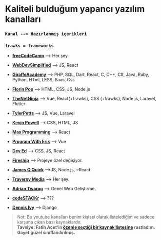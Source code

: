# Kaliteli bulduğum yapancı yazılım kanalları

 ### `Kanal --> Hazırlanmış içerikleri`
 ### `frawks = frameworks`

- **[freeCodeCamp](https://www.youtube.com/c/Freecodecamp)** 
--> Her şey.

- **[WebDevSimplified](https://www.youtube.com/c/WebDevSimplified)** 
--> JS, React

- **[GiraffeAcademy](https://www.youtube.com/c/GiraffeAcademy)** 
--> PHP, SQL, Dart, React, C, C++, C#, Java, Ruby, Python, HTml, LESS, Saas, Css

- **[Florin Pop](https://www.youtube.com/c/FlorinPop)**
--> HTML, CSS, JS, Node.js

- **[TheNetNinja](https://www.youtube.com/c/TheNetNinja)**
--> Vue, React(+frawks), CSS (+frawks), Node.js, Laravel, Flutter
 
 - **[TylerPotts](https://www.youtube.com/c/TylerPotts)**
--> JS, Vue, Laravel
 
 - **[Kevin Powell](https://www.youtube.com/kepowob)**
--> CSS, HTML, JS
 
 - **[Max Programming](https://www.youtube.com/c/MaxProgramming)**
--> React
 
 - **[Program With Erik](https://www.youtube.com/c/ProgramWithErik)**
--> Vue
 
 - **[Dev Ed](https://www.youtube.com/c/DevEd)**
--> CSS, JS, React
 
 - **[Fireship](https://www.youtube.com/c/AngularFirebase)**
--> Projeye özel değişiyor.
 
 - **[James Q Quick](https://www.youtube.com/c/JamesQQuick/)**
-->JS, Node.js, ~React
 
 - **[Traversy Media](https://www.youtube.com/c/TraversyMedia)**
--> Her şey.
 
 - **[Adrian Twarog](https://www.youtube.com/c/AdrianTwarog)**
--> Genel Web Geliştirme.
 
 - **[codeSTACKr](https://www.youtube.com/c/codeSTACKr)**
--> ???
 
 - **[Dennis Ivy](https://www.youtube.com/c/DennisIvy)**
--> Django
 

> Not: Bu youtube kanalları benim kişisel olarak listelediğim ve sadece karşıma çıkan bazı kaynaklardır.  
> **Tavsiye: Fatih Acet'in [özenle seçtiği bir kaynak listesine](https://github.com/fatihacet/turkcekaynaklar-com) rastladım. Gayet güzel sınıflandırılmış.**
 

